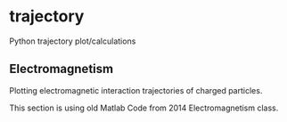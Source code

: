 # trajectory
Python trajectory plot/calculations
## Electromagnetism
Plotting electromagnetic interaction trajectories of charged particles.

This section is using old Matlab Code from 2014 Electromagnetism class.
